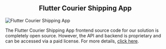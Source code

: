 <h2 style="text-align:center">Flutter Courier Shipping App </h2>

![Flutter Courier Shipping App](https://admin.ninjascode.com/) 

The Flutter Courier Shipping App frontend source code for our solution is completely open source. However, the API and backend is proprietary and can be accessed via a paid license. For more details, <a href="https://enatega.com/?utm_source=github&utm_medium=repo&utm_campaign=martha-flutter-courier-shipping-app" target="_blank">click here</a>.
